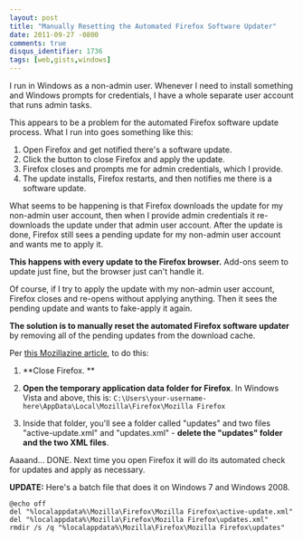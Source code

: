 ```yaml
---
layout: post
title: "Manually Resetting the Automated Firefox Software Updater"
date: 2011-09-27 -0800
comments: true
disqus_identifier: 1736
tags: [web,gists,windows]
---
```

I run in Windows as a non-admin user. Whenever I need to install
something and Windows prompts for credentials, I have a whole separate
user account that runs admin tasks.

This appears to be a problem for the automated Firefox software update
process. What I run into goes something like this:

1.  Open Firefox and get notified there's a software update.
2.  Click the button to close Firefox and apply the update.
3.  Firefox closes and prompts me for admin credentials, which I
    provide.
4.  The update installs, Firefox restarts, and then notifies me there is
    a software update.

What seems to be happening is that Firefox downloads the update for my
non-admin user account, then when I provide admin credentials it
re-downloads the update under that admin user account. After the update
is done, Firefox still sees a pending update for my non-admin user
account and wants me to apply it.

**This happens with every update to the Firefox browser.** Add-ons seem
to update just fine, but the browser just can't handle it.

Of course, if I try to apply the update with my non-admin user account,
Firefox closes and re-opens without applying anything. Then it sees the
pending update and wants to fake-apply it again.

**The solution is to manually reset the automated Firefox software
updater** by removing all of the pending updates from the download
cache.

Per [this Mozillazine
article](http://kb.mozillazine.org/Software_update), to do this:

1.  **Close Firefox.
    **
2.  **Open the temporary application data folder for Firefox**. In
    Windows Vista and above, this is:
    `C:\Users\your-username-here\AppData\Local\Mozilla\Firefox\Mozilla Firefox`

3.  Inside that folder, you'll see a folder called "updates" and two
    files "active-update.xml" and "updates.xml" - **delete the "updates"
    folder and the two XML files**.

Aaaand... DONE. Next time you open Firefox it will do its automated
check for updates and apply as necessary.

**UPDATE:** Here's a batch file that does it on Windows 7 and Windows
2008.

    @echo off
    del "%localappdata%\Mozilla\Firefox\Mozilla Firefox\active-update.xml"
    del "%localappdata%\Mozilla\Firefox\Mozilla Firefox\updates.xml"
    rmdir /s /q "%localappdata%\Mozilla\Firefox\Mozilla Firefox\updates"

